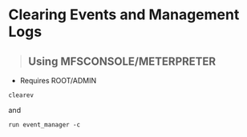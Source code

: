 # Clearing Events and Management Logs

> ## **Using MFSCONSOLE/METERPRETER**

- Requires ROOT/ADMIN

```
clearev
``` 

and

```
run event_manager -c
```

## 